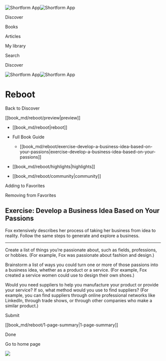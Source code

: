 ![Shortform App](/img/logo.36a2399e.svg)![Shortform App](/img/logo-dark.70c1b072.svg)

Discover

Books

Articles

My library

Search

Discover

![Shortform App](/img/logo.36a2399e.svg)![Shortform App](/img/logo-dark.70c1b072.svg)

# Reboot

Back to Discover

[[book_md/reboot/preview|preview]]

  * [[book_md/reboot|reboot]]
  * Full Book Guide

    * [[book_md/reboot/exercise-develop-a-business-idea-based-on-your-passions|exercise-develop-a-business-idea-based-on-your-passions]]
  * [[book_md/reboot/highlights|highlights]]
  * [[book_md/reboot/community|community]]



Adding to Favorites 

Removing from Favorites 

## Exercise: Develop a Business Idea Based on Your Passions

Fox extensively describes her process of taking her business from idea to reality. Follow the same steps to generate and explore a business.

* * *

Create a list of things you’re passionate about, such as fields, professions, or hobbies. (For example, Fox was passionate about fashion and design.)

Brainstorm a list of ways you could turn one or more of those passions into a business idea, whether as a product or a service. (For example, Fox created a service women could use to design their own shoes.)

Would you need suppliers to help you manufacture your product or provide your service? If so, what method would you use to find suppliers? (For example, you can find suppliers through online professional networks like LinkedIn, through trade shows, or through other companies who make a similar product.)

Submit 

[[book_md/reboot/1-page-summary|1-page-summary]]

Done

Go to home page 

![](https://bat.bing.com/action/0?ti=56018282&Ver=2&mid=89085140-e7f1-4263-b584-f40606d28ebe&sid=f30c5e70639211ee87d33f0876d93783&vid=f30c9700639211eeb3a75d830392c94f&vids=0&msclkid=N&pi=0&lg=en-US&sw=800&sh=600&sc=24&nwd=1&tl=Shortform%20%7C%20Book&p=https%3A%2F%2Fwww.shortform.com%2Fapp%2Fbook%2Freboot%2Fexercise-develop-a-business-idea-based-on-your-passions&r=&lt=531&evt=pageLoad&sv=1&rn=461989)

